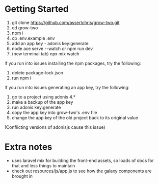 # Getting Started

1. git clone https://github.com/assertchris/grow-two.git
2. cd grow-two
3. npm i
4. cp .env.example .env
5. add an app key - adonis key:generate
6. node ace serve --watch or npm run dev
7. (new terminal tab) npx mix watch

If you run into issues installing the npm packages, try the following:

1. delete package-lock.json
2. run npm i

If you run into issues generating an app key, try the following:

1. go to a project using adonis 4.*
2. make a backup of the app key
3. run adonis key:generate
4. copy the app key into grow-two's .env file
5. change the app key of the old project back to its original value

(Conflicting versions of adonisjs cause this issue)

# Extra notes
- uses laravel mix for building the front-end assets, so loads of docs for that and less things to maintain
- check out resources/js/app.js to see how the galaxy components are brought in
